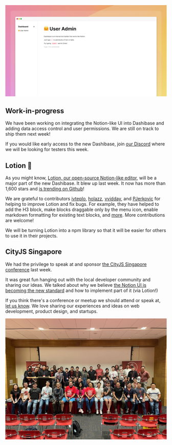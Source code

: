 ![Dashibase + Lotion WIP](../assets/dashibase-lotion.png)

## Work-in-progress

We have been working on integrating the Notion-like UI into Dashibase and adding data access control and user permissions. We are still on track to ship them next week!

If you would like early access to the new Dashibase, join [our Discord](https://discord.gg/rUw2snFeUZ) where we will be looking for testers this week. 

## Lotion 🧴

As you might know, [Lotion, our open-source Notion-like editor](https://github.com/Dashibase/lotion), will be a major part of the new Dashibase. It blew up last week. It now has more than 1,600 stars and [is trending on Github](https://twitter.com/dashibase/status/1553945080641204224)! 

We are grateful to contributors [ivteplo](https://github.com/ivteplo), [holazz](https://github.com/holazz), [vvidday](https://github.com/vvidday), and [PJerkovic](https://github.com/PJerkovic) for helping to improve Lotion and fix bugs. For example, they have helped to add the H3 block, make blocks draggable only by the menu icon, enable markdown formatting for existing text blocks, and [more](https://github.com/Dashibase/lotion/pulls?q=is%3Apr+is%3Aclosed). More contributions are welcome!

We will be turning Lotion into a npm library so that it will be easier for others to use it in their projects.

## CityJS Singapore

We had the privilege to speak at and sponsor [the CityJS Singapore conference](https://singapore.cityjsconf.org/) last week. 

It was great fun hanging out with the local developer community and sharing our ideas. We talked about why we believe [the Notion UI is becoming the new standard](https://dashibase.com/blog/notion-ui/) and how to implement part of it (via Lotion!)

If you think there's a conference or meetup we should attend or speak at, [let us know](https://discord.gg/rUw2snFeUZ). We love sharing our experiences and ideas on web development, product design, and startups. 

![CityJS Singapore](../assets/cityjs.jpeg)